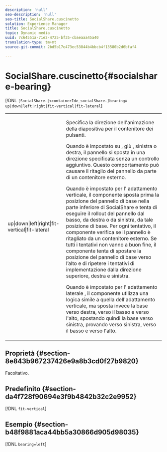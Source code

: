 ```yaml
---
description: 'null'
seo-description: 'null'
seo-title: SocialShare.cuscinetto
solution: Experience Manager
title: SocialShare.cuscinetto
topic: Dynamic media
uuid: 7c64551a-71e2-4725-bf35-cbaeaaa45a40
translation-type: tm+mt
source-git-commit: 2bd5b17e473ec53844b4bbcb4f13580b2d6bfaf4

---
```



# SocialShare.cuscinetto{#socialshare-bearing}

[!DNL `[SocialShare.|<containerId>_socialShare.]bearing= up|down|left|right|fit-vertical|fit-lateral`]

<table id="table_0002BE81371D4E16A56FBEDD13FDF3C2"> 
 <tbody> 
  <tr> 
   <td colname="col1"> <p> <span class="codeph"> up|down|left|right|fit-vertical|fit-lateral </span> </p> </td> 
   <td colname="col2"> <p> Specifica la direzione dell'animazione della diapositiva per il contenitore dei pulsanti. </p> <p> Quando è <span class="codeph"> impostato su </span>, giù <span class="codeph"> </span>, <span class="codeph"> sinistra </span>o <span class="codeph"> </span>destra, il pannello si sposta in una direzione specificata senza un controllo aggiuntivo. Questo comportamento può causare il ritaglio del pannello da parte di un contenitore esterno. </p> <p>Quando è impostato per l' <span class="codeph"> adattamento verticale, </span>il componente sposta prima la posizione del pannello di base nella parte inferiore di SocialShare e tenta di eseguire il rollout del pannello dal basso, da destra o da sinistra, da tale posizione di base. Per ogni tentativo, il componente verifica se il pannello è ritagliato da un contenitore esterno. Se tutti i tentativi non vanno a buon fine, il componente tenta di spostare la posizione del pannello di base verso l’alto e di ripetere i tentativi di implementazione dalla direzione superiore, destra e sinistra. </p> <p>Quando è impostato per l' <span class="codeph"> adattamento laterale </span>, il componente utilizza una logica simile a quella dell'adattamento verticale, ma sposta invece la base verso destra, verso il basso e verso l'alto, spostando quindi la base verso sinistra, provando verso sinistra, verso il basso e verso l'alto. </p> </td> 
  </tr> 
 </tbody> 
</table>

## Proprietà {#section-8e843b967237426e9a8b3cd0f27b9820}

Facoltativo.

## Predefinito {#section-da4f728f90694e3f9b4842b32c2e9952}

[!DNL `fit-vertical`]

## Esempio {#section-b48f9881aca44bb5a30866d905d98035}

[!DNL `bearing=left`]
